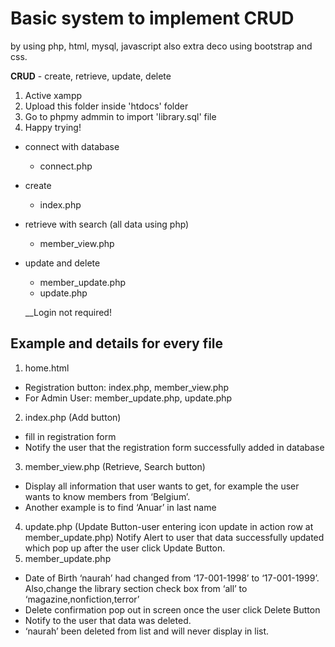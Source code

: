 # Basic system to implement CRUD
by using php, html, mysql, javascript also extra deco using bootstrap and css.

**CRUD** - create, retrieve, update, delete

1. Active xampp
2. Upload this folder inside 'htdocs' folder
3. Go to phpmy admmin to import 'library.sql' file
4. Happy trying!

- connect with database
  - connect.php
- create
  - index.php
- retrieve with search (all data using php)
  - member_view.php
- update and delete
  - member_update.php
  - update.php
  
  __Login not required!
  
## Example and details for every file
1.	home.html 
  -	Registration button: index.php, member_view.php
  -	For Admin User: member_update.php,  update.php
2.	index.php (Add button)
  - fill in registration form
  - Notify the user that the registration form successfully added in database
3. member_view.php (Retrieve, Search button)
  - Display all information that user wants to get, for example the user wants to know members from ‘Belgium’.   
  - Another example is to find ‘Anuar’ in last name
4. update.php (Update Button-user entering icon update in action row at member_update.php) Notify Alert to user that data successfully updated which pop up after the user click Update Button.        
5. member_update.php 
  - Date of Birth ‘naurah’ had changed from ‘17-001-1998’ to ‘17-001-1999’. Also,change the library section check box from ‘all’ to ‘magazine,nonfiction,terror’
  - Delete confirmation pop out in screen once the user click Delete Button
  - Notify to the user that data was deleted.
  - ‘naurah’ been deleted from list and will never display in list.
